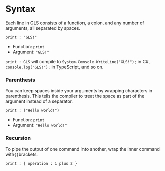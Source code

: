 # Syntax

Each line in GLS consists of a function, a colon, and any number of arguments, all separated by spaces.

```
print : "GLS!"
```

* Function: `print`
* Argument: `"GLS!"`

`print : GLS` will compile to `System.Console.WriteLine("GLS!");` in C\#, `console.log("GLS!");` in TypeScript, and so on.

### Parenthesis

You can keep spaces inside your arguments by wrapping characters in parenthesis. This tells the compiler to treat the space as part of the argument instead of a separator.

```
print : ("Hello world!")
```

* Function: `print`
* Argument: `"Hello world!"`

### Recursion

To pipe the output of one command into another, wrap the inner command with`{}`brackets.

```
print : { operation : 1 plus 2 }
```



